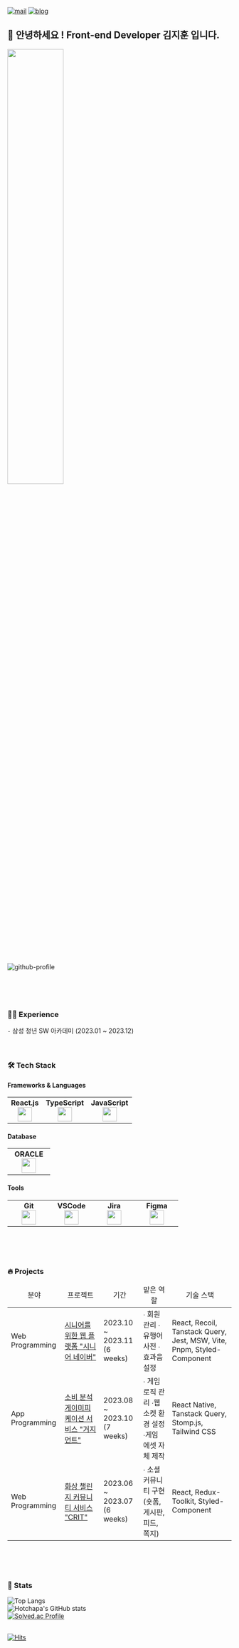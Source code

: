 
[![mail](https://img.shields.io/badge/pimentocan@gmail.com-EA4335?style=round-square&logo=Gmail&logoColor=white)](mailto:pimentocan@gmail.com)
[![blog](https://img.shields.io/badge/HotchapaBlog-0FA7FF?style=round-square&logo=Gatsby)](https://hotchapa.github.io/)

## 👋 안녕하세요 ! **Front-end Developer** 김지훈 입니다.



<img width="50%" src="https://github.com/hotchapa/hotchapa/assets/107088906/7d8a33ae-99b6-42b9-8228-fa35a9034d58"/>
<br/>
<br/>
<br/>
<br/>
<br/>
<br/>


![github-profile](http://github-profile-summary-cards.vercel.app/api/cards/profile-details?username=hotchapa&theme=github)

<br/>
<br/>
<br/>

### 👨‍💼 Experience
`-`  삼성 청년 SW 아카데미 (2023.01 ~ 2023.12)
<br/>
<br/>
<br/>


### 🛠 Tech Stack
#### Frameworks & Languages
<table width="320px">
  <tbody>
    <tr valign="top">
      <td align="center">
        <span><strong>React.js</strong></span><br>
        <img height="32px" src="https://cdn.jsdelivr.net/gh/devicons/devicon/icons/react/react-original.svg">
      </td>
      <td width="80px" align="center">
        <span><strong>TypeScript</strong></span><br>
        <img height="32" src="https://cdn.jsdelivr.net/gh/devicons/devicon/icons/typescript/typescript-original.svg">
      </td>
      <td width="80px" align="center">
        <span><strong>JavaScript</strong></span><br>
        <img height="32px" src="https://cdn.jsdelivr.net/gh/devicons/devicon/icons/javascript/javascript-original.svg">
      </td>
    </tr>
    
      
  </tbody>
</table>

#### Database
<table width="320px">
  <tbody>
    <tr valign="top">
      <td width="80px" align="center">
        <span><strong>ORACLE</strong></span><br>
        <img height="32px" src="https://cdn.jsdelivr.net/gh/devicons/devicon/icons/oracle/oracle-original.svg" />
      </td>
    </tr>
  </tbody>
</table>

#### Tools
<table width="320px">
  <tbody>
    <tr valign="top">
      <td width="80px" align="center">
        <span><strong>Git</strong></span><br>
        <img height="32px" src="https://cdn.jsdelivr.net/gh/devicons/devicon/icons/git/git-original.svg" />
      </td>
      <td width="80px" align="center">
        <span><strong>VSCode</strong></span><br>
        <img height="32px" src="https://cdn.jsdelivr.net/gh/devicons/devicon/icons/vscode/vscode-original.svg" />
      </td>
        <td width="80px" align="center">
        <span><strong>Jira</strong></span><br>
        <img height="32px" src="https://cdn.jsdelivr.net/gh/devicons/devicon/icons/jira/jira-original.svg">
      </td>
          <td width="80px" align="center">
        <span><strong>Figma</strong></span><br>
        <img height="32px" src="https://cdn.jsdelivr.net/gh/devicons/devicon/icons/figma/figma-original.svg">
      </td>
    </tr>
  </tbody>
</table>
<br/>
<br/>
<br/>

### 🔥 Projects
<table>
   <thead>
     <tr style="text-align: center;">
       <td>분야</td>
       <td>프로젝트</td>
       <td>기간</td>
       <td>맡은 역할</td>
       <td>기술 스택</td>
     </tr>
   </thead>
   <tbody>
      <tr>
       <td rowspan="1">Web Programming</td>
       <td> <a href="https://github.com/Hotchapa/SeniorNaver">시니어를 위한 웹 플랫폼 "시니어 네이버"<br></td>
       <td>2023.10 ~ 2023.11 <br>(6 weeks)</td>
       <td>∙ 회원 관리  ∙ 유행어 사전  ∙ 효과음 설정</td>
       <td>React, Recoil, Tanstack Query, Jest, MSW, Vite, Pnpm, Styled-Component</td>
     </tr>
     <tr>
       <td rowspan="1">App Programming</td>
       <td><a href="https://github.com/Hotchapa/GudgeMent">소비 분석 게이미피케이션 서비스 "거지먼트"</a></td>
       <td>2023.08 ~ 2023.10 <br>(7 weeks)</td>
       <td>∙ 게임 로직 관리 ∙웹 소켓 환경 설정 ∙게임 에셋 자체 제작</td>
       <td>React Native, Tanstack Query, Stomp.js, Tailwind CSS</td>
     </tr>
     <tr>
       <td rowspan="1">Web Programming</td>
       <td> <a href="https://github.com/Hotchapa/Crit">화상 챌린지 커뮤니티 서비스 "CRIT"<br></td>
       <td>2023.06 ~ 2023.07 <br>(6 weeks)</td>
       <td>∙ 소셜 커뮤니티 구현 (숏폼, 게시판, 피드, 쪽지)</td>
       <td>React, Redux-Toolkit, Styled-Component</td>
     </tr>
  </tbody>
</table>
<br/>
<br/>
<br/>
         
### 💪 Stats
![Top Langs](http://github-profile-summary-cards.vercel.app/api/cards/most-commit-language?username=hotchapa&theme=vue)
<br/>
![Hotchapa's GitHub stats](http://github-profile-summary-cards.vercel.app/api/cards/stats?username=hotchapa&theme=vue)
<br/>
[![Solved.ac Profile](http://mazassumnida.wtf/api/v2/generate_badge?boj=hotchapa)](https://solved.ac/hotchapa/)
<br/>
<br/>


[![Hits](https://hits.seeyoufarm.com/api/count/incr/badge.svg?url=https%3A%2F%2Fgithub.com%2Fhotchapa&count_bg=%231E24FF&title_bg=%23555555&icon=&icon_color=%23E7E7E7&title=hits&edge_flat=false)](https://hits.seeyoufarm.com)

